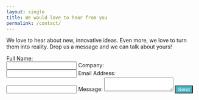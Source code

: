 ```yaml
---
layout: single
title: We would love to hear from you
permalink: /contact/
---
```


We love to hear about new, innovative ideas. Even more, we love to turn them into reality. Drop us a message and we can talk about yours!


<form action="https://formspree.io/f/xleojdwo" method="POST">
  <label for="fname">Full Name:</label><br>
  <input type="text" name="name">
  <label for="cname">Company:</label><br>
  <input type="text" name="cname">
  <label for="email">Email Address:</label><br>
  <input type="email" name="_replyto">
  <label>
    Message:
    <textarea name="message"></textarea>
  </label>
  <input type="submit" value="Send" style="background-color: #43b4be; color: white">
</form>

